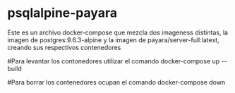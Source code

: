 # psqlalpine-payara
Este es un archivo docker-compose que mezcla dos imageness distintas, la imagen de postgres:9.6.3-alpine y la imagen de payara/server-full:latest, creando sus respectivos contenedores 

#Para levantar los contonedores utilizar el comando
docker-compose up --build

#Para borrar los contenedores ocupan el comando
docker-compose down
